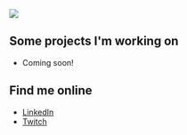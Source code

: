 <img src="https://i.imgur.com/r1zjuqd.png">

## Some projects I'm working on
* Coming soon!

## Find me online
* <a href="https://www.linkedin.com/in/ashley-hynes/">LinkedIn</a> 
* <a href="https://www.twitch.tv/splashley">Twitch</a> 
